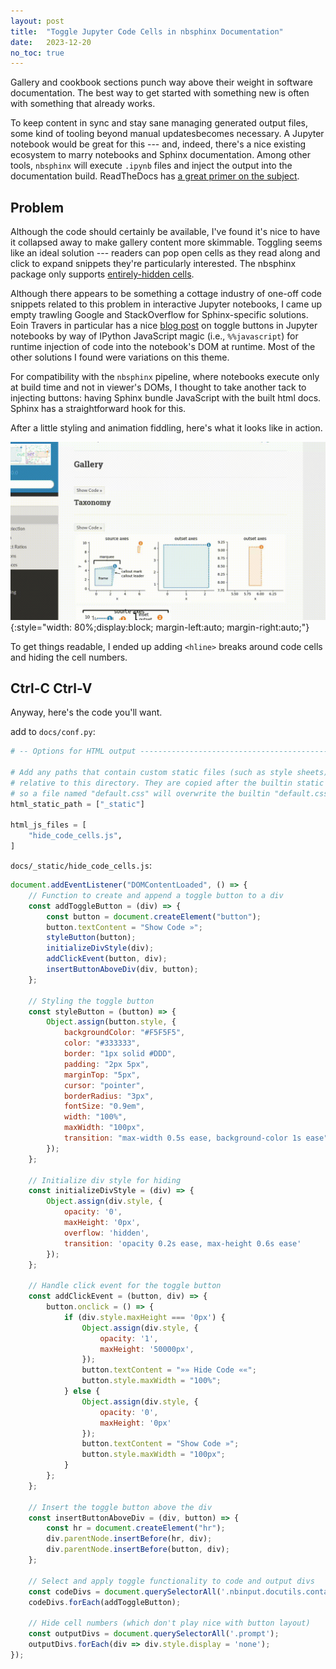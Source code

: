 ```yaml
---
layout: post
title:  "Toggle Jupyter Code Cells in nbsphinx Documentation"
date:   2023-12-20
no_toc: true
---
```


Gallery and cookbook sections punch way above their weight in software documentation.
The best way to get started with something new is often with something that already works.

To keep content in sync and stay sane managing generated output files, some kind of tooling beyond manual updatesbecomes necessary.
A Jupyter notebook would be great for this --- and, indeed, there's a nice existing ecosystem to marry notebooks and Sphinx documentation.
Among other tools, `nbsphinx` will execute `.ipynb` files and inject the output into the documentation build.
ReadTheDocs has [a great primer on the subject](https://docs.readthedocs.io/en/stable/guides/jupyter.html).

## Problem

Although the code should certainly be available, I've found it's nice to have it collapsed away to make gallery content more skimmable.
Toggling seems like an ideal solution --- readers can pop open cells as they read along and click to expand snippets they're particularly interested.
The nbsphinx package only supports [entirely-hidden cells](https://nbsphinx.readthedocs.io/en/0.9.3/hidden-cells.html).

Although there appears to be something a cottage industry of one-off code snippets related to this problem in interactive Jupyter notebooks, I came up empty trawling Google and StackOverflow for Sphinx-specific solutions.
Eoin Travers in particular has a nice [blog post](http://eointravers.com/post/jupyter-toggle/) on toggle buttons in Jupyter notebooks by way of IPython JavaScript magic (i.e., `%%javascript`) for runtime injection of code into the notebook's DOM at runtime.
Most of the other solutions I found were variations on this theme.

For compatibility with the `nbsphinx` pipeline, where notebooks execute only at build time and not in viewer's DOMs, I thought to take another tack to injecting buttons: having Sphinx bundle JavaScript with the built html docs.
Sphinx has a straightforward hook for this.

After a little styling and animation fiddling, here's what it looks like in action.

![toggling notebook cell in sphinx docs](/resources/2023-12-20-nbsphinx-code-toggle.gif){:style="width: 80%;display:block; margin-left:auto; margin-right:auto;"}

To get things readable, I ended up adding `<hline>` breaks around code cells and hiding the cell numbers.

## Ctrl-C Ctrl-V

Anyway, here's the code you'll want.

add to `docs/conf.py`:
```python
# -- Options for HTML output -------------------------------------------------

# Add any paths that contain custom static files (such as style sheets) here,
# relative to this directory. They are copied after the builtin static files,
# so a file named "default.css" will overwrite the builtin "default.css".
html_static_path = ["_static"]

html_js_files = [
    "hide_code_cells.js",
]
```

`docs/_static/hide_code_cells.js`:
```javascript
document.addEventListener("DOMContentLoaded", () => {
    // Function to create and append a toggle button to a div
    const addToggleButton = (div) => {
        const button = document.createElement("button");
        button.textContent = "Show Code »";
        styleButton(button);
        initializeDivStyle(div);
        addClickEvent(button, div);
        insertButtonAboveDiv(div, button);
    };

    // Styling the toggle button
    const styleButton = (button) => {
        Object.assign(button.style, {
            backgroundColor: "#F5F5F5",
            color: "#333333",
            border: "1px solid #DDD",
            padding: "2px 5px",
            marginTop: "5px",
            cursor: "pointer",
            borderRadius: "3px",
            fontSize: "0.9em",
            width: "100%",
            maxWidth: "100px",
            transition: "max-width 0.5s ease, background-color 1s ease"
        });
    };

    // Initialize div style for hiding
    const initializeDivStyle = (div) => {
        Object.assign(div.style, {
            opacity: '0',
            maxHeight: '0px',
            overflow: 'hidden',
            transition: 'opacity 0.2s ease, max-height 0.6s ease'
        });
    };

    // Handle click event for the toggle button
    const addClickEvent = (button, div) => {
        button.onclick = () => {
            if (div.style.maxHeight === '0px') {
                Object.assign(div.style, {
                    opacity: '1',
                    maxHeight: '50000px',
                });
                button.textContent = "»» Hide Code ««";
                button.style.maxWidth = "100%";
            } else {
                Object.assign(div.style, {
                    opacity: '0',
                    maxHeight: '0px'
                });
                button.textContent = "Show Code »";
                button.style.maxWidth = "100px";
            }
        };
    };

    // Insert the toggle button above the div
    const insertButtonAboveDiv = (div, button) => {
        const hr = document.createElement("hr");
        div.parentNode.insertBefore(hr, div);
        div.parentNode.insertBefore(button, div);
    };

    // Select and apply toggle functionality to code and output divs
    const codeDivs = document.querySelectorAll('.nbinput.docutils.container');
    codeDivs.forEach(addToggleButton);

    // Hide cell numbers (which don't play nice with button layout)
    const outputDivs = document.querySelectorAll('.prompt');
    outputDivs.forEach(div => div.style.display = 'none');
});
```

